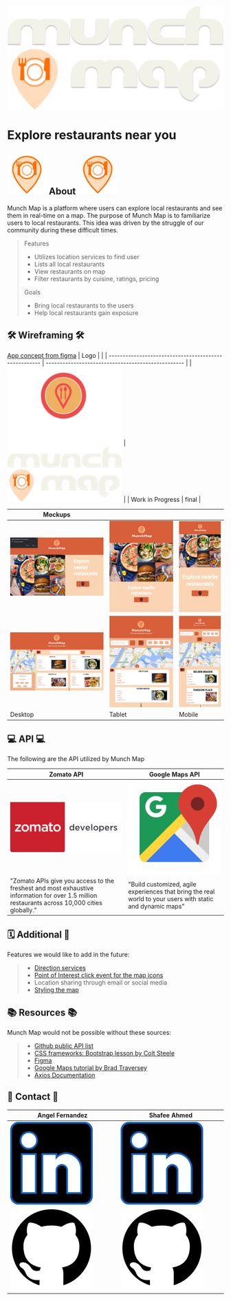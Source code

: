![Munch Map logo](src/images/logos/MM-Logo.svg)
# Explore restaurants near you

## ![Munch Map Icon](src/images/icons/MM-Icon-sm.svg) About ![Munch Map Icon](src/images/icons/MM-Icon-sm.svg)

Munch Map is a platform where users can explore local restaurants and see them in real-time on a map. The purpose of Munch Map is to familiarize users to local restaurants. This idea was driven by the struggle of our community during these difficult times.

> Features
>
> - Utilizes location services to find user
> - Lists all local restaurants
> - View restaurants on map
> - Filter restaurants by cuisine, ratings, pricing
>
> Goals
> - Bring local restaurants to the users
> - Help local restaurants gain exposure

## 🛠 Wireframing 🛠
 [App concept from figma](https://www.figma.com/file/9HXuSGXvXWuvlRHAyXsm9u/Final-Project-P1-Munch-Map?node-id=0%3A1)
 | Logo                                                  |                                                    |
 | ----------------------------------------------------- | -------------------------------------------------- |
 | ![Munch Map Logo](src/images/logos/MunchMap-logo.png) | ![Munch Map Logo](src/images/logos/MM-Logo-sm.png) |
 | Work in Progress                                      | final                                              |

 | Mockups                                                  |                                                               |                                                               |
 | -------------------------------------------------------- | ------------------------------------------------------------- | ------------------------------------------------------------- |
 | ![Munch Map Desktop](src/images/MunchMap-DesktopLP2.png) | ![Munch Map Tablet Landing](src/images/MunchMap-TabletLP.png) | ![Munch Map Mobile Landing](src/images/MunchMap-MobileLP.png) |
 | ![Munch Map Desktop](src/images/MunchMap-Desktop.png)    | ![Munch Map Tablet](src/images/MunchMap-Tablet.png)           | ![Munch Map Mobile](src/images/MunchMap-Mobile.png)           |
 | Desktop                                                  | Tablet                                                        | Mobile                                                        |

## 💻 API 💻
The following are the API utilized by Munch Map

 | Zomato API                                                                                                                                    | Google Maps API                                                                                            |
 | --------------------------------------------------------------------------------------------------------------------------------------------- | ---------------------------------------------------------------------------------------------------------- |
 | [![Zomato Logo](src/images/logos/zomato-logo.png)](https://developers.zomato.com/api)                                                         | [![Zomato Logo](src/images/logos/google-maps1.png)](https://cloud.google.com/maps-platform/)               |
 | "Zomato APIs give you access to the freshest and most exhaustive information for over 1.5 million restaurants across 10,000 cities globally." | "Build customized, agile experiences that bring the real world to your users with static and dynamic maps" |

## 🗓 Additional 📌
Features we would like to add in the future:
> - [Direction services](https://developers.google.com/maps/documentation/javascript/examples/directions-complex#maps_directions_complex-html)
> - [Point of Interest click event for the map icons](https://developers.google.com/maps/documentation/javascript/examples/event-poi)
> - Location sharing through email or social media
> - [Styling the map](https://developers.google.com/maps/documentation/javascript/examples/map-id-style)

## 📚 Resources 📚
Munch Map would not be possible without these sources:
> - [Github public API list](https://github.com/public-apis/public-apis)
> - [CSS frameworks: Bootstrap lesson by Colt Steele](https://www.udemy.com/course/the-web-developer-bootcamp)
> - [Figma](https://www.figma.com/)
> - [Google Maps tutorial by Brad Traversey](https://www.youtube.com/c/TraversyMedia/videos)
> - [Axios Documentation](https://github.com/axios/axios)

## 🤙 Contact 🤙

| Angel Fernandez                                                                                                                                                                   | Shafee Ahmed                                                                                                                                                            |
| --------------------------------------------------------------------------------------------------------------------------------------------------------------------------------- | ----------------------------------------------------------------------------------------------------------------------------------------------------------------------- |
| [![LinkedIn](src/images/logos/linkedin-logo.svg)](https://www.linkedin.com/in/angelbienvenidofernandez/) [![GitHub](src/images/logos/github-logo.svg)](https://github.com/Avixph) | [![LinkedIn](src/images/logos/linkedin-logo.svg)](https://www.linkedin.com/in/shafeelinks/) [![GitHub](src/images/logos/github-logo.svg)](https://github.com/shafeetkh) |
|                                                                                                                                                                                   |                                                                                                                                                                         |
